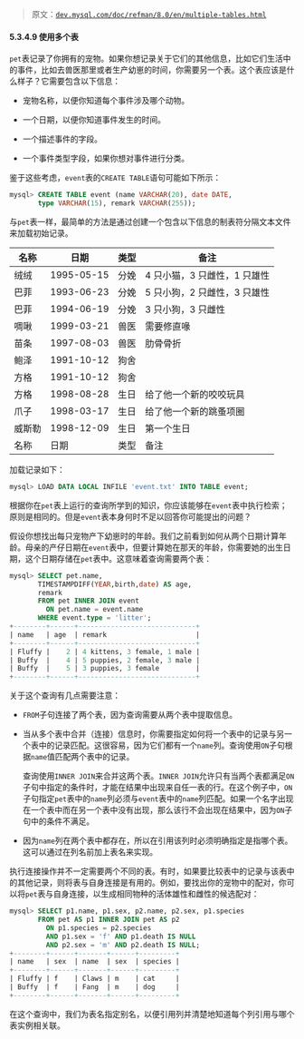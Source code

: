 > 原文：[`dev.mysql.com/doc/refman/8.0/en/multiple-tables.html`](https://dev.mysql.com/doc/refman/8.0/en/multiple-tables.html)

#### 5.3.4.9 使用多个表

`pet`表记录了你拥有的宠物。如果你想记录关于它们的其他信息，比如它们生活中的事件，比如去兽医那里或者生产幼崽的时间，你需要另一个表。这个表应该是什么样子？它需要包含以下信息：

+   宠物名称，以便你知道每个事件涉及哪个动物。

+   一个日期，以便你知道事件发生的时间。

+   一个描述事件的字段。

+   一个事件类型字段，如果你想对事件进行分类。

鉴于这些考虑，`event`表的`CREATE TABLE`语句可能如下所示：

```sql
mysql> CREATE TABLE event (name VARCHAR(20), date DATE,
       type VARCHAR(15), remark VARCHAR(255));
```

与`pet`表一样，最简单的方法是通过创建一个包含以下信息的制表符分隔文本文件来加载初始记录。

| 名称 | 日期 | 类型 | 备注 |
| --- | --- | --- | --- |
| 绒绒 | 1995-05-15 | 分娩 | 4 只小猫，3 只雌性，1 只雄性 |
| 巴菲 | 1993-06-23 | 分娩 | 5 只小狗，2 只雌性，3 只雄性 |
| 巴菲 | 1994-06-19 | 分娩 | 3 只小狗，3 只雌性 |
| 啁啾 | 1999-03-21 | 兽医 | 需要修直喙 |
| 苗条 | 1997-08-03 | 兽医 | 肋骨骨折 |
| 鲍泽 | 1991-10-12 | 狗舍 |  |
| 方格 | 1991-10-12 | 狗舍 |  |
| 方格 | 1998-08-28 | 生日 | 给了他一个新的咬咬玩具 |
| 爪子 | 1998-03-17 | 生日 | 给了他一个新的跳蚤项圈 |
| 威斯勒 | 1998-12-09 | 生日 | 第一个生日 |
| 名称 | 日期 | 类型 | 备注 |

加载记录如下：

```sql
mysql> LOAD DATA LOCAL INFILE 'event.txt' INTO TABLE event;
```

根据你在`pet`表上运行的查询所学到的知识，你应该能够在`event`表中执行检索；原则是相同的。但是`event`表本身何时不足以回答你可能提出的问题？

假设你想找出每只宠物产下幼崽时的年龄。我们之前看到如何从两个日期计算年龄。母亲的产仔日期在`event`表中，但要计算她在那天的年龄，你需要她的出生日期，这个日期存储在`pet`表中。这意味着查询需要两个表：

```sql
mysql> SELECT pet.name,
       TIMESTAMPDIFF(YEAR,birth,date) AS age,
       remark
       FROM pet INNER JOIN event
         ON pet.name = event.name
       WHERE event.type = 'litter';
+--------+------+-----------------------------+
| name   | age  | remark                      |
+--------+------+-----------------------------+
| Fluffy |    2 | 4 kittens, 3 female, 1 male |
| Buffy  |    4 | 5 puppies, 2 female, 3 male |
| Buffy  |    5 | 3 puppies, 3 female         |
+--------+------+-----------------------------+
```

关于这个查询有几点需要注意：

+   `FROM`子句连接了两个表，因为查询需要从两个表中提取信息。

+   当从多个表中合并（连接）信息时，你需要指定如何将一个表中的记录与另一个表中的记录匹配。这很容易，因为它们都有一个`name`列。查询使用`ON`子句根据`name`值匹配两个表中的记录。

    查询使用`INNER JOIN`来合并这两个表。`INNER JOIN`允许只有当两个表都满足`ON`子句中指定的条件时，才能在结果中出现来自任一表的行。在这个例子中，`ON`子句指定`pet`表中的`name`列必须与`event`表中的`name`列匹配。如果一个名字出现在一个表中而在另一个表中没有出现，那么该行不会出现在结果中，因为`ON`子句中的条件不满足。

+   因为`name`列在两个表中都存在，所以在引用该列时必须明确指定是指哪个表。这可以通过在列名前加上表名来实现。

执行连接操作并不一定需要两个不同的表。有时，如果要比较表中的记录与该表中的其他记录，则将表与自身连接是有用的。例如，要找出你的宠物中的配对，你可以将`pet`表与自身连接，以生成相同物种的活体雄性和雌性的候选配对：

```sql
mysql> SELECT p1.name, p1.sex, p2.name, p2.sex, p1.species
       FROM pet AS p1 INNER JOIN pet AS p2
         ON p1.species = p2.species
         AND p1.sex = 'f' AND p1.death IS NULL
         AND p2.sex = 'm' AND p2.death IS NULL;
+--------+------+-------+------+---------+
| name   | sex  | name  | sex  | species |
+--------+------+-------+------+---------+
| Fluffy | f    | Claws | m    | cat     |
| Buffy  | f    | Fang  | m    | dog     |
+--------+------+-------+------+---------+
```

在这个查询中，我们为表名指定别名，以便引用列并清楚地知道每个列引用与哪个表实例相关联。

